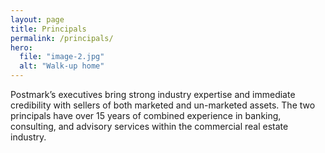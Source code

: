 ```yaml
---
layout: page
title: Principals
permalink: /principals/
hero:
  file: "image-2.jpg"
  alt: "Walk-up home"
---
```


Postmark’s executives bring strong industry expertise and immediate credibility with sellers of both marketed and un-marketed assets.  The two principals have over 15 years of combined experience in banking, consulting, and advisory services within the commercial real estate industry.
